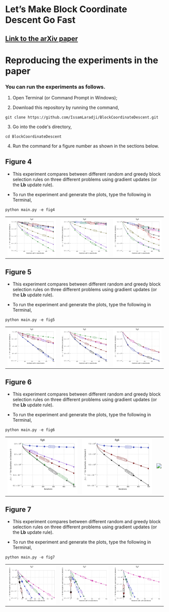 # Let’s Make Block Coordinate Descent Go Fast

## [Link to the arXiv paper](https://arxiv.org/pdf/1712.08859.pdf)


Reproducing the experiments in the paper
========================================

### You can run the experiments as follows.

1. Open Terminal (or Command Prompt in Windows);

2. Download this repository by running the command,
```
git clone https://github.com/IssamLaradji/BlockCoordinateDescent.git
```

3. Go into the code's directory,
```
cd BlockCoordinateDescent
```

4. Run the command for a figure number as shown in the sections below.


Figure 4
--------
* This experiment compares between different random and greedy block selection rules on three different problems using gradient updates (or the **Lb** update rule).

* To run the experiment and generate the plots, type the following in Terminal,

```python
python main.py -e fig4
```



|         |            |   |
| ------------- |:-------------:| -----:|
| ![](results/Figures/png_subplots/fig4/0_0.png)     | ![](results/Figures/png_subplots/fig4/1_0.png) | ![](results/Figures/png_subplots/fig4/2_0.png) |

Figure 5
--------
* This experiment compares between different random and greedy block selection rules on three different problems using gradient updates (or the **Lb** update rule).

* To run the experiment and generate the plots, type the following in Terminal,


```python
python main.py -e fig5
```



|         |            |   |
| ------------- |:-------------:| -----:|
| ![](results/Figures/png_subplots/fig5/0_0.png)     | ![](results/Figures/png_subplots/fig5/1_0.png) | ![](results/Figures/png_subplots/fig5/2_0.png) |

Figure 6
--------
* This experiment compares between different random and greedy block selection rules on three different problems using gradient updates (or the **Lb** update rule).

* To run the experiment and generate the plots, type the following in Terminal,
```python
python main.py -e fig6
```



|         |            |   |
| ------------- |:-------------:| -----:|
| ![](results/Figures/png_subplots/fig6/0_0.png)     | ![](results/Figures/png_subplots/fig6/1_0.png) | ![](results/Figures/png_subplots/fig6/2_0.png) |

Figure 7
--------
* This experiment compares between different random and greedy block selection rules on three different problems using gradient updates (or the **Lb** update rule).

* To run the experiment and generate the plots, type the following in Terminal,

```python
python main.py -e fig7
```


|         |            |   |
| ------------- |:-------------:| -----:|
| ![](results/Figures/png_subplots/fig7/0_0.png)     | ![](results/Figures/png_subplots/fig7/0_1.png) | ![](results/Figures/png_subplots/fig7/0_2.png) |
